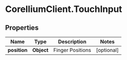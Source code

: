 # CorelliumClient.TouchInput

## Properties

Name | Type | Description | Notes
------------ | ------------- | ------------- | -------------
**position** | **Object** | Finger Positions | [optional] 


